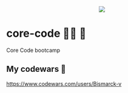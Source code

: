 <div align="center">
  <img src="https://uploads-ssl.webflow.com/5eb2f56932c3562feab232e3/5f73550d00249e7e96c9f3de_Logo.png">
</div>

# core-code 👨‍💻 🚀 
Core Code bootcamp

## My codewars 🦾
https://www.codewars.com/users/Bismarck-v

